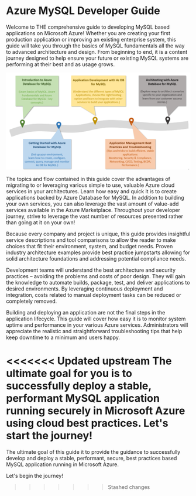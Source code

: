 # Azure MySQL Developer Guide

Welcome to THE comprehensive guide to developing MySQL based applications on Microsoft Azure! Whether you are creating your first production application or improving an existing enterprise system, this guide will take you through the basics of MySQL fundamentals all the way to advanced architecture and design. From beginning to end, it is a content journey designed to help ensure your future or existing MySQL systems are performing at their best and as usage grows.

![The diagram shows the progression of development evolution in the guide.](media/mysql-journey.png "MySQL Journey")

The topics and flow contained in this guide cover the advantages of migrating to or leveraging various simple to use, valuable Azure cloud services in your architectures. Learn how easy and quick it is to create applications backed by Azure Database for MySQL. In addition to building your own services, you can also leverage the vast amount of value-add services available in the Azure Marketplace. Throughout your developer journey, strive to leverage the vast number of resources presented rather than going at it on your own!

Because every company and project is unique, this guide provides insightful service descriptions and tool comparisons to allow the reader to make choices that fit their environment, system, and budget needs. Proven industry architecture examples provide best practice jumpstarts allowing for solid architecture foundations and addressing potential compliance needs.

Development teams will understand the best architecture and security practices – avoiding the problems and costs of poor design. They will gain the knowledge to automate builds, package, test, and deliver applications to desired environments. By leveraging continuous deployment and integration, costs related to manual deployment tasks can be reduced or completely removed.

Building and deploying an application are not the final steps in the application lifecycle. This guide will cover how easy it is to monitor system uptime and performance in your various Azure services. Administrators will appreciate the realistic and straightforward troubleshooting tips that help keep downtime to a minimum and users happy.

<<<<<<< Updated upstream
The ultimate goal for you is to successfully deploy a stable, performant MySQL application running securely in Microsoft Azure using cloud best practices. Let's start the journey!
=======
The ultimate goal of this guide it to provide the guidance to successfully develop and deploy a stable, performant, secure, best practices based MySQL application running in Microsoft Azure.

Let's begin the journey!
>>>>>>> Stashed changes

